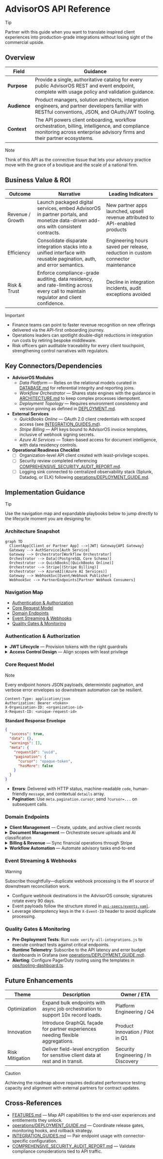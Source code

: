 # AdvisorOS API Reference

> [!TIP]
> Partner with this guide when you want to translate inspired client experiences into production-grade integrations without losing sight of the commercial upside.

## Overview

| Field | Guidance |
| --- | --- |
| **Purpose** | Provide a single, authoritative catalog for every public AdvisorOS REST and event endpoint, complete with usage policy and validation guidance. |
| **Audience** | Product managers, solution architects, integration engineers, and partner developers familiar with RESTful conventions, JSON, and OAuth/JWT tooling. |
| **Context** | The API powers client onboarding, workflow orchestration, billing, intelligence, and compliance monitoring across enterprise advisory firms and their partner ecosystems. |

> [!NOTE]
> Think of this API as the connective tissue that lets your advisory practice move with the grace of a boutique and the scale of a national firm.

## Business Value & ROI

| Outcome | Narrative | Leading Indicators |
| --- | --- | --- |
| Revenue / Growth | Launch packaged digital services, embed AdvisorOS in partner portals, and monetize data-driven add-ons with consistent contracts. | New partner apps launched, upsell revenue attributed to API-enabled products |
| Efficiency | Consolidate disparate integration stacks into a unified interface with reusable pagination, auth, and error semantics. | Engineering hours saved per release, reduction in custom connector maintenance |
| Risk & Trust | Enforce compliance-grade auditing, data residency, and rate-limiting across every call to maintain regulator and client confidence. | Decline in integration incidents, audit exceptions avoided |

> [!IMPORTANT]
> - Finance teams can point to faster revenue recognition on new offerings delivered via the API-first onboarding journey.
> - Operations leaders can spotlight double-digit reductions in integration run costs by retiring bespoke middleware.
> - Risk officers gain auditable traceability for every client touchpoint, strengthening control narratives with regulators.

## Key Connectors/Dependencies

- **AdvisorOS Modules**
  - _Data Platform_ — Relies on the relational models curated in [DATABASE.md](DATABASE.md) for referential integrity and reporting joins.
  - _Workflow Orchestrator_ — Shares state engines with the guidance in [ARCHITECTURE.md](ARCHITECTURE.md) to keep complex processes idempotent.
  - _Deployment Topology_ — Requires environment consistency and version pinning as defined in [DEPLOYMENT.md](DEPLOYMENT.md).
- **External Services**
  - _QuickBooks Online_ — OAuth 2.0 client credentials with scoped access (see [INTEGRATION_GUIDES.md](INTEGRATION_GUIDES.md#accounting-connectors)).
  - _Stripe Billing_ — API keys bound to AdvisorOS invoice templates, inclusive of webhook signing secrets.
  - _Azure AI Services_ — Token-based access for document intelligence, with data residency controls.
- **Operational Readiness Checklist**
  - [ ] Organization-level API client created with least-privilege scopes.
  - [ ] Security review completed referencing [COMPREHENSIVE_SECURITY_AUDIT_REPORT.md](../COMPREHENSIVE_SECURITY_AUDIT_REPORT.md).
  - [ ] Logging sink connected to centralized observability stack (Splunk, Datadog, or ELK) following [operations/DEPLOYMENT_GUIDE.md](operations/DEPLOYMENT_GUIDE.md#observability).

## Implementation Guidance

> [!TIP]
> Use the navigation map and expandable playbooks below to jump directly to the lifecycle moment you are designing for.

### Architecture Snapshot
```mermaid
graph TD
  ClientApp[Client or Partner App] -->|JWT| Gateway{API Gateway}
  Gateway --> AuthService[Auth Service]
  Gateway --> Orchestrator[Workflow Orchestrator]
  Orchestrator --> Data[(PostgreSQL Core Schema)]
  Orchestrator --> QuickBooks[(QuickBooks Online)]
  Orchestrator --> Stripe[(Stripe Billing)]
  Orchestrator --> AzureAI[(Azure AI Services)]
  Gateway --> WebhookSvc[Event/Webhook Publisher]
  WebhookSvc --> PartnerEndpoints[Partner Webhook Consumers]
```

### Navigation Map
- [Authentication & Authorization](#authentication--authorization)
- [Core Request Model](#core-request-model)
- [Domain Endpoints](#domain-endpoints)
- [Event Streaming & Webhooks](#event-streaming--webhooks)
- [Quality Gates & Monitoring](#quality-gates--monitoring)

### Authentication & Authorization

<details>
<summary><strong>JWT Lifecycle</strong> — Provision tokens with the right guardrails</summary>

1. **Token Issuance**
   ```http
   POST /api/auth/login
   Content-Type: application/json

   {
     "email": "integrations@advisoros.example",
     "password": "<managed-secret>",
     "organizationId": "org-hero"
   }
   ```
   - Response bundles access and refresh tokens with 60-minute expiry.
2. **Refresh Flow**
   ```http
   POST /api/auth/refresh
   Content-Type: application/json

   {
     "refreshToken": "<persisted-refresh-token>"
   }
   ```
   - Store refresh tokens in KMS-backed vaults; never ship them in client-side code.
3. **Step-Up (2FA) Verification**
   ```http
   POST /api/auth/2fa/verify
   Authorization: Bearer <temporary-token>

   {
     "code": "123456"
   }
   ```
   - Use for privileged operations (e.g., remapping payout accounts).

</details>

<details>
<summary><strong>Access Control Design</strong> — Align scopes with least privilege</summary>

- Map roles to scopes documented in [FEATURES.md](FEATURES.md#role-based-capabilities).
- Apply organization headers to every request:
  ```http
  X-Organization-ID: <org-id>
  X-Request-ID: <uuid>
  ```
- Enforce rate limits per client key (default: 600 requests/minute burst, 10,000/day sustained).

</details>

### Core Request Model

> [!NOTE]
> Every endpoint honors JSON payloads, deterministic pagination, and verbose error envelopes so downstream automation can be resilient.

```http
Content-Type: application/json
Authorization: Bearer <token>
X-Organization-ID: <organization-id>
X-Request-ID: <unique-request-id>
```

**Standard Response Envelope**
```json
{
  "success": true,
  "data": {},
  "warnings": [],
  "meta": {
    "requestId": "uuid",
    "pagination": {
      "cursor": "opaque-token",
      "hasMore": false
    }
  }
}
```

- **Errors**: Delivered with HTTP status, machine-readable `code`, human-friendly `message`, and contextual `details` array.
- **Pagination**: Use `meta.pagination.cursor`; send `?cursor=...` on subsequent calls.

### Domain Endpoints

<details>
<summary><strong>Client Management</strong> — Create, update, and archive client records</summary>

- `GET /api/v1/clients` — Paginated client list with filtering on status, advisor, and lifecycle stage.
- `POST /api/v1/clients` — Create clients; requires `client:write` scope and validated identity payload.
- `PATCH /api/v1/clients/{clientId}` — Partial updates; optimistic locking with `If-Match` header.
- **Validation**: Run schema checks using the JSON schemas in [`api-specs/clients.yaml`](api-specs/clients.yaml).

</details>

<details>
<summary><strong>Document Management</strong> — Orchestrate secure uploads and AI classification</summary>

- `POST /api/v1/documents/upload-url` — Issue single-use signed URLs; integrates with Azure Blob SAS tokens.
- `POST /api/v1/documents/{documentId}/classify` — Invokes Azure AI; returns classification confidence scores.
- **Monitoring**: Correlate with the observability guidance in [operations/DEPLOYMENT_GUIDE.md](operations/DEPLOYMENT_GUIDE.md#observability).

</details>

<details>
<summary><strong>Billing & Revenue</strong> — Sync financial operations through Stripe</summary>

- `POST /api/v1/billing/invoices` — Create invoices referencing AdvisorOS fee schedules.
- `POST /api/v1/billing/webhooks/stripe` — Consume Stripe events; validate signatures via `Stripe-Signature` header.
- **Settlement Checks**: Reference [FINANCIAL_ANALYTICS_IMPLEMENTATION.md](../FINANCIAL_ANALYTICS_IMPLEMENTATION.md) for reconciliation practices.

</details>

<details>
<summary><strong>Workflow Automation</strong> — Automate advisory tasks end-to-end</summary>

- `POST /api/v1/workflows/{workflowId}/trigger`
- `GET /api/v1/workflows/runs?status=active`
- **Mermaid Snapshot**
  ```mermaid
  graph LR
    Start --> Intake{Intake}
    Intake --> Review[Advisor Review]
    Review --> Compliance{Compliance Hold}
    Compliance --> Complete[Client Delivery]
  ```

</details>

### Event Streaming & Webhooks

> [!WARNING]
> Subscribe thoughtfully—duplicate webhook processing is the #1 source of downstream reconciliation work.

- Configure webhook destinations in the AdvisorOS console; signatures rotate every 90 days.
- Event payloads follow the structure stored in [`api-specs/events.yaml`](api-specs/events.yaml).
- Leverage idempotency keys in the `X-Event-ID` header to avoid duplicate processing.

### Quality Gates & Monitoring

- **Pre-Deployment Tests**: Run `node verify-all-integrations.js` to execute contract tests against critical endpoints.
- **Runtime Telemetry**: Subscribe to the API latency and error budget dashboards in Grafana (see [operations/DEPLOYMENT_GUIDE.md](operations/DEPLOYMENT_GUIDE.md#dashboards)).
- **Alerting**: Configure PagerDuty routing using the templates in [ops/tooling-dashboard.ts](../ops/tooling-dashboard.ts).

## Future Enhancements

| Theme | Description | Owner / ETA |
| --- | --- | --- |
| Optimization | Expand bulk endpoints with async job orchestration to support 10x record loads. | Platform Engineering / Q4 |
| Innovation | Introduce GraphQL façade for partner experiences needing flexible aggregations. | Product Innovation / Pilot in Q1 |
| Risk Mitigation | Deliver field-level encryption for sensitive client data at rest and in transit. | Security Engineering / In Discovery |

> [!CAUTION]
> Achieving the roadmap above requires dedicated performance testing capacity and alignment with external partners for contract updates.

## Cross-References

- [FEATURES.md](FEATURES.md) — Map API capabilities to the end-user experiences and entitlements they unlock.
- [operations/DEPLOYMENT_GUIDE.md](operations/DEPLOYMENT_GUIDE.md) — Coordinate release gates, monitoring hooks, and rollback strategy.
- [INTEGRATION_GUIDES.md](INTEGRATION_GUIDES.md) — Pair endpoint usage with connector-specific configuration.
- [COMPREHENSIVE_SECURITY_AUDIT_REPORT.md](../COMPREHENSIVE_SECURITY_AUDIT_REPORT.md) — Validate compliance considerations tied to API traffic.
